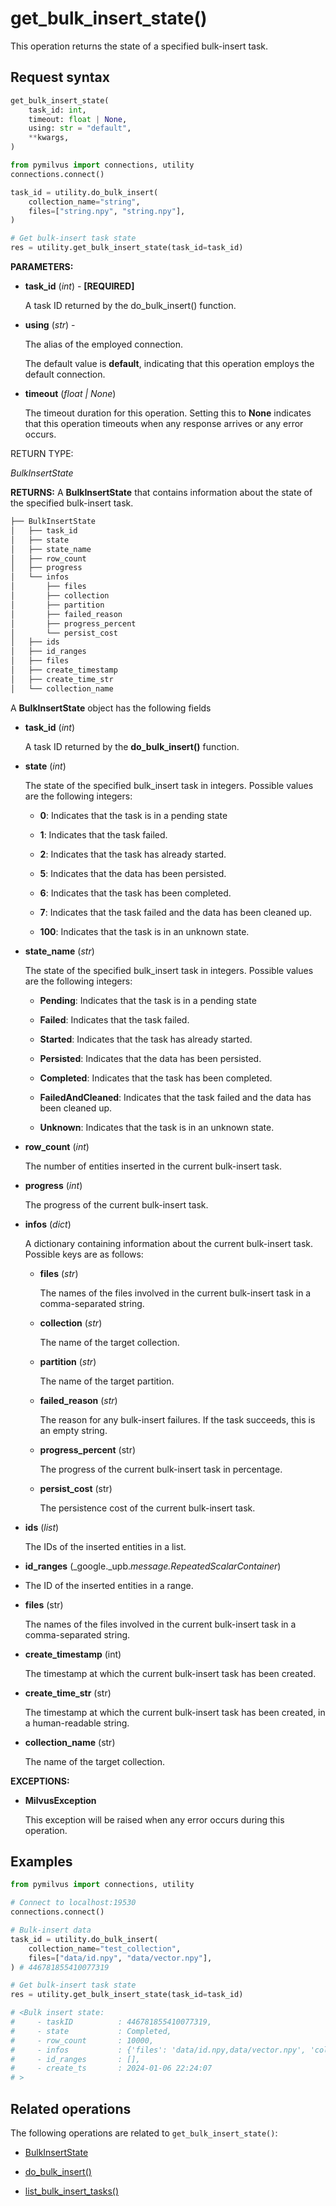 # get_bulk_insert_state()

This operation returns the state of a specified bulk-insert task.

## Request syntax

```python
get_bulk_insert_state(
    task_id: int,
    timeout: float | None,
    using: str = "default",
    **kwargs,
)
```

```python
from pymilvus import connections, utility
connections.connect()

task_id = utility.do_bulk_insert(
    collection_name="string",
    files=["string.npy", "string.npy"],
)

# Get bulk-insert task state
res = utility.get_bulk_insert_state(task_id=task_id)
```

__PARAMETERS:__

- __task_id__ (_int_) -
__[REQUIRED]__

    A task ID returned by the do_bulk_insert() function.

- __using__ (_str_) - 

    The alias of the employed connection.

    The default value is __default__, indicating that this operation employs the default connection.

- __timeout__ (_float _|_ None_)  

    The timeout duration for this operation. Setting this to __None__ indicates that this operation timeouts when any response arrives or any error occurs.

RETURN TYPE:

_BulkInsertState_

__RETURNS:__
A __BulkInsertState__ that contains information about the state of the specified bulk-insert task.

```python
├── BulkInsertState
│   ├── task_id 
│   ├── state 
│   ├── state_name   
│   ├── row_count
│   ├── progress
│   └── infos
│       ├── files
│       ├── collection
│       ├── partition
│       ├── failed_reason
│       ├── progress_percent
│       └── persist_cost
│   ├── ids
│   ├── id_ranges
│   ├── files
│   ├── create_timestamp
│   ├── create_time_str
│   └── collection_name
```

A __BulkInsertState__ object has the following fields

- __task_id__ (_int_)

    A task ID returned by the __do_bulk_insert()__ function.

- __state__ (_int_)

    The state of the specified bulk_insert task in integers. Possible values are the following integers:

    - __0__: Indicates that the task is in a pending state

    - __1__: Indicates that the task failed.

    - __2__: Indicates that the task has already started.

    - __5__: Indicates that the data has been persisted.

    - __6__: Indicates that the task has been completed.

    - __7__: Indicates that the task failed and the data has been cleaned up.

    - __100__: Indicates that the task is in an unknown state.

- __state_name__ (_str_)

    The state of the specified bulk_insert task in integers. Possible values are the following integers:

    - __Pending__: Indicates that the task is in a pending state

    - __Failed__: Indicates that the task failed.

    - __Started__: Indicates that the task has already started.

    - __Persisted__: Indicates that the data has been persisted.

    - __Completed__: Indicates that the task has been completed.

    - __FailedAndCleaned__: Indicates that the task failed and the data has been cleaned up.

    - __Unknown__: Indicates that the task is in an unknown state.

- __row_count__ (_int_)

    The number of entities inserted in the current bulk-insert task.

- __progress__ (_int_) 

    The progress of the current bulk-insert task.

- __infos__ (_dict_)

    A dictionary containing information about the current bulk-insert task. Possible keys are as follows:

    - __files__ (_str_)

        The names of the files involved in the current bulk-insert task in a comma-separated string.

    - __collection__ (_str_)

        The name of the target collection.

    - __partition__ (_str_)

        The name of the target partition.

    - __failed_reason__ (_str_)

        The reason for any bulk-insert failures. If the task succeeds, this is an empty string.

    - __progress_percent__ (str)

        The progress of the current bulk-insert task in percentage.

    - __persist_cost__ (str)

        The persistence cost of the current bulk-insert task.

- __ids__ (_list_) 

    The IDs of the inserted entities in a list.

- __id_ranges__ (_google._upb._message.RepeatedScalarContainer_)

- The ID of the inserted entities in a range.

- __files__ (str)

    The names of the files involved in the current bulk-insert task in a comma-separated string.

- __create_timestamp__ (int)

    The timestamp at which the current bulk-insert task has been created.

- __create_time_str__ (str)

    The timestamp at which the current bulk-insert task has been created, in a human-readable string.

- __collection_name__ (str)

    The name of the target collection.

__EXCEPTIONS:__

- __MilvusException__

    This exception will be raised when any error occurs during this operation.

## Examples

```python
from pymilvus import connections, utility

# Connect to localhost:19530
connections.connect()

# Bulk-insert data
task_id = utility.do_bulk_insert(
    collection_name="test_collection",
    files=["data/id.npy", "data/vector.npy"],
) # 446781855410077319

# Get bulk-insert task state
res = utility.get_bulk_insert_state(task_id=task_id)

# <Bulk insert state:
#     - taskID          : 446781855410077319,
#     - state           : Completed,
#     - row_count       : 10000,
#     - infos           : {'files': 'data/id.npy,data/vector.npy', 'collection': 'test_collection_2', 'partition': '_default', 'failed_reason': '', 'progress_percent': '100', 'persist_cost': '0.34'},
#     - id_ranges       : [],
#     - create_ts       : 2024-01-06 22:24:07
# >
```

## Related operations

The following operations are related to `get_bulk_insert_state()`:

- [BulkInsertState](./BulkInsertState.md)

- [do_bulk_insert()](./do_bulk_insert.md)

- [list_bulk_insert_tasks()](./list_bulk_insert_tasks.md)

